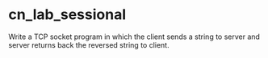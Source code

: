 # cn_lab_sessional

Write a TCP socket program in which the client sends a string to server and server returns back the reversed string to client.
